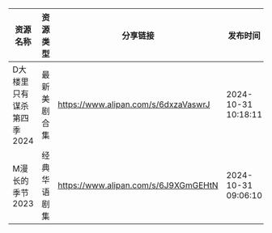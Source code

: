 | 资源名称            | 资源类型   | 分享链接                                 | 发布时间                |
| --------------- | ------ | ------------------------------------ | ------------------- |
| D大楼里只有谋杀第四季2024 | 最新美剧合集 | https://www.alipan.com/s/6dxzaVaswrJ | 2024-10-31 10:18:11 |
| M漫长的季节2023      | 经典华语剧集 | https://www.alipan.com/s/6J9XGmGEHtN | 2024-10-31 09:06:10 |

